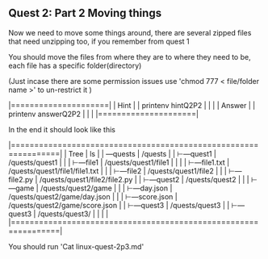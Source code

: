 ## Quest 2: Part 2 Moving things 

Now we need to move some things around, there are several zipped files that need unzipping too, if you remember from quest 1

You should move the files from where they are to where they need to be, each file has a specific folder(directory) 

(Just incase there are some permission issues use 'chmod 777 < file/folder name >' to un-restrict it )

|=====================|
|         Hint        |
|  printenv hintQ2P2  |
|                     |
|       Answer        |
| printenv answerQ2P2 |
|                     |
|=====================|

In the end it should look like this 

|================================================================|
|      Tree                  |          ls                       |
|  —quests                   |   /quests                         |
|    ⊢—quest1                |   /quests/quest1                  |
|    |   ⊢—file1             |   /quests/quest1/file1            |
|    |   |   ⊢—file1.txt     |   /quests/quest1/file1/file1.txt  |
|    |   ⊢—file2             |   /quests/quest1/file2            |
|    |       ⊢—file2.py      |   /quests/quest1/file2/file2.py   |
|    ⊢—quest2                |   /quests/quest2                  |
|    |   ⊢—game              |   /quests/quest2/game             |
|    |       ⊢—day.json      |   /quests/quest2/game/day.json    |
|    |       ⊢—score.json    |   /quests/quest2/game/score.json  |
|    ⊢—quest3                |   /quests/quest3                  |
|        ⊢—quest3            |   /quests/quest3/                 |
|                            |                                   |
|================================================================|

You should run 'Cat linux-quest-2p3.md'